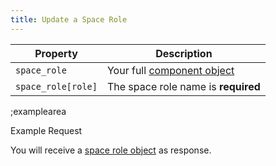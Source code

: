 ```yaml
---
title: Update a Space Role
---
```


| Property | Description |
|---|---|
| `space_role` | Your full [component object](#core-resources/space-roles/the-space-role-object) |
| `space_role[role]` | The space role name is **required** |

;examplearea

Example Request

<RequestExample url="https://mapi.storyblok.com/v1/spaces/656/space_roles/18" httpMethod="PUT" :requestObject='{"space_role":{"id":18,"role":"English Editor"}}'></RequestExample>

You will receive a [space role object](#core-resources/space-roles/the-space-role-object) as response.
